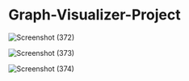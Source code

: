 # Graph-Visualizer-Project

![Screenshot (372)](https://github.com/user-attachments/assets/ed77194d-65fa-4536-b5f2-c3928570e386)  



![Screenshot (373)](https://github.com/user-attachments/assets/0a287747-7ea4-4eef-abb9-8ac180142aec)



![Screenshot (374)](https://github.com/user-attachments/assets/708b0497-fbea-48d2-a89e-2403e905ebd3)

